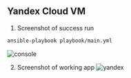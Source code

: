 ## Yandex Cloud VM

1. Screenshot of success run
```sh
ansible-playbook playbook/main.yml
```
![console](https://github.com/NastyRu/DevOps_labs/blob/lab6/ansible/console.png)

2. Screenshot of working app
![yandex](https://github.com/NastyRu/DevOps_labs/blob/lab6/ansible/workingapp.png)
